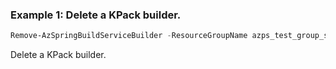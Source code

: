 ### Example 1: Delete a KPack builder.
```powershell
Remove-AzSpringBuildServiceBuilder -ResourceGroupName azps_test_group_spring -ServiceName azps-spring-01 -Name azps-builder
```

Delete a KPack builder.